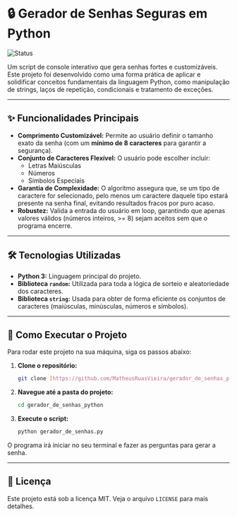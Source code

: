 # 🔒 Gerador de Senhas Seguras em Python

![Status](https://img.shields.io/badge/status-concluído-brightgreen)

Um script de console interativo que gera senhas fortes e customizáveis. Este projeto foi desenvolvido como uma forma prática de aplicar e solidificar conceitos fundamentais da linguagem Python, como manipulação de strings, laços de repetição, condicionais e tratamento de exceções.

---

## ✨ Funcionalidades Principais

* **Comprimento Customizável:** Permite ao usuário definir o tamanho exato da senha (com um **mínimo de 8 caracteres** para garantir a segurança).
* **Conjunto de Caracteres Flexível:** O usuário pode escolher incluir:
    * Letras Maiúsculas
    * Números
    * Símbolos Especiais
* **Garantia de Complexidade:** O algoritmo assegura que, se um tipo de caractere for selecionado, pelo menos um caractere daquele tipo estará presente na senha final, evitando resultados fracos por puro acaso.
* **Robustez:** Valida a entrada do usuário em loop, garantindo que apenas valores válidos (números inteiros, >= 8) sejam aceitos sem que o programa encerre.

---

## 🛠️ Tecnologias Utilizadas

* **Python 3:** Linguagem principal do projeto.
* **Biblioteca `random`:** Utilizada para toda a lógica de sorteio e aleatoriedade dos caracteres.
* **Biblioteca `string`:** Usada para obter de forma eficiente os conjuntos de caracteres (maiúsculas, minúsculas, números e símbolos).

---

## 🚀 Como Executar o Projeto

Para rodar este projeto na sua máquina, siga os passos abaixo:

1.  **Clone o repositório:**
    ```bash
    git clone [https://github.com/MatheusRuasVieira/gerador_de_senhas_python.git](https://github.com/MatheusRuasVieira/gerador_de_senhas_python.git)
    ```

2.  **Navegue até a pasta do projeto:**
    ```bash
    cd gerador_de_senhas_python
    ```

3.  **Execute o script:**
    ```bash
    python gerador_de_senhas.py
    ```
O programa irá iniciar no seu terminal e fazer as perguntas para gerar a senha.

---

## 📄 Licença

Este projeto está sob a licença MIT. Veja o arquivo `LICENSE` para mais detalhes.